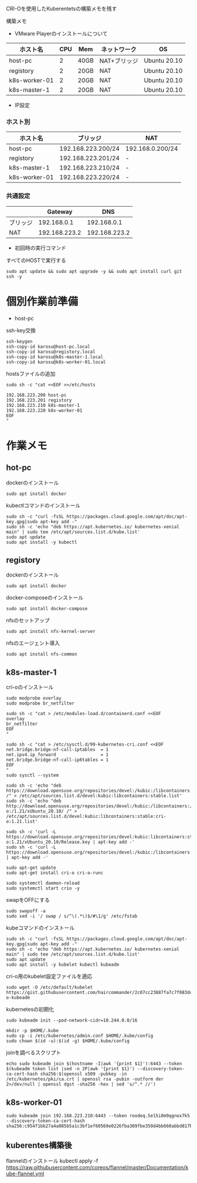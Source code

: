 CRI-Oを使用したKuberentetsの構築メモを残す

構築メモ

* VMware Playerのインストールについて

|ホスト名|CPU|Mem|ネットワーク|OS|
|--|--|--|--|--|
|host-pc|2|40GB|NAT+ブリッジ|Ubuntu 20.10|
|registory|2|20GB|NAT|Ubuntu 20.10|
|k8s-worker-01|2|20GB|NAT|Ubuntu 20.10|
|k8s-master-1|2|20GB|NAT|Ubuntu 20.10|


* IP設定

### ホスト別
|ホスト名|ブリッジ|NAT|
|--|--|--|
|host-pc|192.168.223.200/24|192.168.0.200/24|
|registory|192.168.223.201/24|-|
|k8s-master-1|192.168.223.210/24|-|
|k8s-worker-01|192.168.223.220/24|-|

### 共通設定
||Gateway|DNS|
|--|--|--|
|ブリッジ|192.168.0.1|192.168.0.1|
|NAT|192.168.223.2|192.168.223.2|


* 初回時の実行コマンド

すべてのHOSTで実行する

```
sudo apt update && sudo apt upgrade -y && sudo apt install curl git ssh -y
```

# 個別作業前準備
* host-pc

ssh-key交換
```
ssh-keygen
ssh-copy-id karosu@host-pc.local
ssh-copy-id karosu@registory.local
ssh-copy-id karosu@k8s-master-1.local
ssh-copy-id karosu@k8s-worker-01.local
```

hostsファイルの追加
```
sudo sh -c "cat <<EOF >>/etc/hosts

192.168.223.200 host-pc
192.168.223.201 registory
192.168.223.210 k8s-master-1
192.168.223.220 k8s-worker-01
EOF
"
```


# 作業メモ

## hot-pc

dockerのインストール
```
sudo apt install docker
```

kubectlコマンドのインストール
```
sudo sh -c "curl -fsSL https://packages.cloud.google.com/apt/doc/apt-key.gpg|sudo apt-key add -"
sudo sh -c 'echo "deb https://apt.kubernetes.io/ kubernetes-xenial main" | sudo tee /etc/apt/sources.list.d/kube.list'
sudo apt update
sudo apt install -y kubectl
```

## registory

dockerのインストール
```
sudo apt install docker
```

docker-composeのインストール
```
sudo apt install docker-compose
```

nfsのセットアップ
```
sudo apt install nfs-kernel-server
```

nfsのエージェント導入
```
sudo apt install nfs-common
```

## k8s-master-1

cri-oのインストール
```
sudo modprobe overlay
sudo modprobe br_netfilter

sudo sh -c "cat > /etc/modules-load.d/containerd.conf <<EOF
overlay
br_netfilter
EOF
"

sudo sh -c "cat > /etc/sysctl.d/99-kubernetes-cri.conf <<EOF
net.bridge.bridge-nf-call-iptables  = 1
net.ipv4.ip_forward                 = 1
net.bridge.bridge-nf-call-ip6tables = 1
EOF
"
sudo sysctl --system

sudo sh -c 'echo "deb https://download.opensuse.org/repositories/devel:/kubic:/libcontainers:/stable/xUbuntu_20.10/ /" > /etc/apt/sources.list.d/devel:kubic:libcontainers:stable.list'
sudo sh -c 'echo "deb http://download.opensuse.org/repositories/devel:/kubic:/libcontainers:/stable:/cri-o:/1.21/xUbuntu_20.10/ /" > /etc/apt/sources.list.d/devel:kubic:libcontainers:stable:cri-o:1.21.list'

sudo sh -c 'curl -L https://download.opensuse.org/repositories/devel:kubic:libcontainers:stable:cri-o:1.21/xUbuntu_20.10/Release.key | apt-key add -'
sudo sh -c 'curl -L https://download.opensuse.org/repositories/devel:/kubic:/libcontainers:/stable/xUbuntu_20.10/Release.key | apt-key add -'

sudo apt-get update
sudo apt-get install cri-o cri-o-runc

sudo systemctl daemon-reload
sudo systemctl start crio -y
```

swapをOFFにする
```
sudo swapoff -a
sudo sed -i '/ swap / s/^\(.*\)$/#\1/g' /etc/fstab
```
kubeコマンドのインストール
```
sudo sh -c "curl -fsSL https://packages.cloud.google.com/apt/doc/apt-key.gpg|sudo apt-key add -"
sudo sh -c 'echo "deb https://apt.kubernetes.io/ kubernetes-xenial main" | sudo tee /etc/apt/sources.list.d/kube.list'
sudo apt update
sudo apt install -y kubelet kubectl kubeadm
```

cri-o用のkubelet設定ファイルを適応
```
sudo wget -O /etc/default/kubelet https://gist.githubusercontent.com/haircommander/2c07cc23887fa7c7f083dc61c7ef5791/raw/73e3d27dcd57e7de237c08758f76e0a368547648/cri-o-kubeadm
```

kubernetesの初期化
```
sudo kubeadm init --pod-network-cidr=10.244.0.0/16

mkdir -p $HOME/.kube
sudo cp -i /etc/kubernetes/admin.conf $HOME/.kube/config
sudo chown $(id -u):$(id -g) $HOME/.kube/config
```

joinを調べるスクリプト
```
echo sudo kubeadm join $(hostname -I|awk '{print $1}'):6443 --token $(kubeadm token list |sed -n 2P|awk '{print $1}') --discovery-token-ca-cert-hash sha256:$(openssl x509 -pubkey -in /etc/kubernetes/pki/ca.crt | openssl rsa -pubin -outform der 2>/dev/null | openssl dgst -sha256 -hex | sed 's/^.* //')
```

## k8s-worker-01

```
sudo kubeadm join 192.168.223.210:6443 --token roodeq.5e15i0m9qgnox7k5 --discovery-token-ca-cert-hash sha256:c954f1bb27a4a085b5a1c3bf1ef60569e0226fba309fbe350d4bb660abbd817b
```

## kuberentes構築後

flannelのインストール
kubectl apply -f https://raw.githubusercontent.com/coreos/flannel/master/Documentation/kube-flannel.yml

